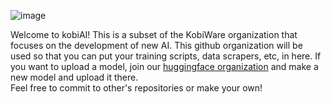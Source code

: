 ![image](https://github.com/kobi-ai/.github/assets/82677882/493fa929-398d-48e4-9ba5-6a6c19306742)

Welcome to kobiAI! This is a subset of the KobiWare organization that focuses on the development of new AI. This github organization will be used so that you can put your training scripts, data scrapers, etc, in here. If you want to upload a model, join our [huggingface organization](https://huggingface.co/kobiAI") and make a new model and upload it there.<br>
Feel free to commit to other's repositories or make your own!
